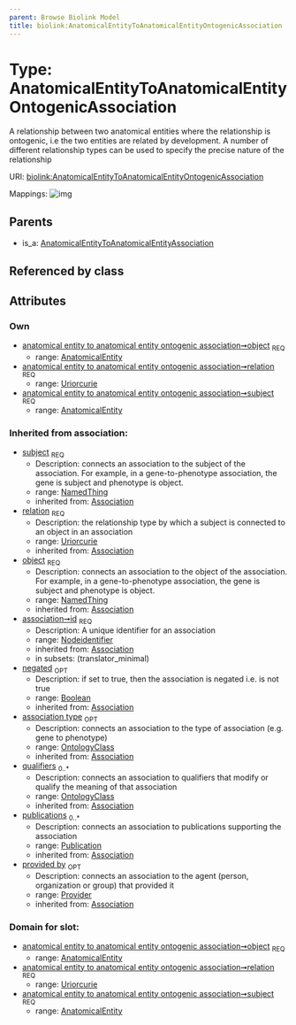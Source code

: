 ```yaml
---
parent: Browse Biolink Model
title: biolink:AnatomicalEntityToAnatomicalEntityOntogenicAssociation
---
```


# Type: AnatomicalEntityToAnatomicalEntityOntogenicAssociation


A relationship between two anatomical entities where the relationship is ontogenic, i.e the two entities are related by development. A number of different relationship types can be used to specify the precise nature of the relationship

URI: [biolink:AnatomicalEntityToAnatomicalEntityOntogenicAssociation](https://w3id.org/biolink/vocab/AnatomicalEntityToAnatomicalEntityOntogenicAssociation)

Mappings:
![img](http://yuml.me/diagram/nofunky;dir:TB/class/\[Provider]<provided%20by(i)%200..1-%20\[AnatomicalEntityToAnatomicalEntityOntogenicAssociation&#124;relation:uriorcurie;id(i):nodeidentifier;negated(i):boolean%20%3F],%20\[Publication]<publications(i)%200..*-%20\[AnatomicalEntityToAnatomicalEntityOntogenicAssociation],%20\[OntologyClass]<qualifiers(i)%200..*-%20\[AnatomicalEntityToAnatomicalEntityOntogenicAssociation],%20\[OntologyClass]<association%20type(i)%200..1-%20\[AnatomicalEntityToAnatomicalEntityOntogenicAssociation],%20\[AnatomicalEntity]<object%201..1-%20\[AnatomicalEntityToAnatomicalEntityOntogenicAssociation],%20\[AnatomicalEntity]<subject%201..1-%20\[AnatomicalEntityToAnatomicalEntityOntogenicAssociation],%20\[AnatomicalEntityToAnatomicalEntityAssociation]^-\[AnatomicalEntityToAnatomicalEntityOntogenicAssociation])

## Parents

 *  is_a: [AnatomicalEntityToAnatomicalEntityAssociation](AnatomicalEntityToAnatomicalEntityAssociation.md)

## Referenced by class


## Attributes


### Own

 * [anatomical entity to anatomical entity ontogenic association➞object](anatomical_entity_to_anatomical_entity_ontogenic_association_object.md)  <sub>REQ</sub>
    * range: [AnatomicalEntity](AnatomicalEntity.md)
 * [anatomical entity to anatomical entity ontogenic association➞relation](anatomical_entity_to_anatomical_entity_ontogenic_association_relation.md)  <sub>REQ</sub>
    * range: [Uriorcurie](types/Uriorcurie.md)
 * [anatomical entity to anatomical entity ontogenic association➞subject](anatomical_entity_to_anatomical_entity_ontogenic_association_subject.md)  <sub>REQ</sub>
    * range: [AnatomicalEntity](AnatomicalEntity.md)

### Inherited from association:

 * [subject](subject.md)  <sub>REQ</sub>
    * Description: connects an association to the subject of the association. For example, in a gene-to-phenotype association, the gene is subject and phenotype is object.
    * range: [NamedThing](NamedThing.md)
    * inherited from: [Association](Association.md)
 * [relation](relation.md)  <sub>REQ</sub>
    * Description: the relationship type by which a subject is connected to an object in an association
    * range: [Uriorcurie](types/Uriorcurie.md)
    * inherited from: [Association](Association.md)
 * [object](object.md)  <sub>REQ</sub>
    * Description: connects an association to the object of the association. For example, in a gene-to-phenotype association, the gene is subject and phenotype is object.
    * range: [NamedThing](NamedThing.md)
    * inherited from: [Association](Association.md)
 * [association➞id](association_id.md)  <sub>REQ</sub>
    * Description: A unique identifier for an association
    * range: [Nodeidentifier](types/Nodeidentifier.md)
    * inherited from: [Association](Association.md)
    * in subsets: (translator_minimal)
 * [negated](negated.md)  <sub>OPT</sub>
    * Description: if set to true, then the association is negated i.e. is not true
    * range: [Boolean](types/Boolean.md)
    * inherited from: [Association](Association.md)
 * [association type](association_type.md)  <sub>OPT</sub>
    * Description: connects an association to the type of association (e.g. gene to phenotype)
    * range: [OntologyClass](OntologyClass.md)
    * inherited from: [Association](Association.md)
 * [qualifiers](qualifiers.md)  <sub>0..*</sub>
    * Description: connects an association to qualifiers that modify or qualify the meaning of that association
    * range: [OntologyClass](OntologyClass.md)
    * inherited from: [Association](Association.md)
 * [publications](publications.md)  <sub>0..*</sub>
    * Description: connects an association to publications supporting the association
    * range: [Publication](Publication.md)
    * inherited from: [Association](Association.md)
 * [provided by](provided_by.md)  <sub>OPT</sub>
    * Description: connects an association to the agent (person, organization or group) that provided it
    * range: [Provider](Provider.md)
    * inherited from: [Association](Association.md)

### Domain for slot:

 * [anatomical entity to anatomical entity ontogenic association➞object](anatomical_entity_to_anatomical_entity_ontogenic_association_object.md)  <sub>REQ</sub>
    * range: [AnatomicalEntity](AnatomicalEntity.md)
 * [anatomical entity to anatomical entity ontogenic association➞relation](anatomical_entity_to_anatomical_entity_ontogenic_association_relation.md)  <sub>REQ</sub>
    * range: [Uriorcurie](types/Uriorcurie.md)
 * [anatomical entity to anatomical entity ontogenic association➞subject](anatomical_entity_to_anatomical_entity_ontogenic_association_subject.md)  <sub>REQ</sub>
    * range: [AnatomicalEntity](AnatomicalEntity.md)

